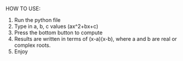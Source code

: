 HOW TO USE:
1. Run the python file
2. Type in a, b, c values (ax^2+bx+c)
3. Press the bottom button to compute
4. Results are written in terms of (x-a)(x-b), where a and b are real or complex roots.
5. Enjoy
